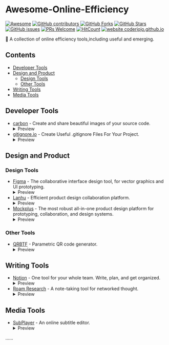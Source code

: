 # Awesome-Online-Efficiency
[![Awesome](https://awesome.re/badge.svg)](https://awesome.re) [![GitHub contributors](https://img.shields.io/github/contributors/Awesome-Online-Efficiency/Awesome-Online-Efficiency)](https://github.com/Awesome-Online-Efficiency/Awesome-Online-Efficiency/graphs/contributors) [![GitHub Forks](https://img.shields.io/github/forks/Awesome-Online-Efficiency/Awesome-Online-Efficiency)](https://github.com/Awesome-Online-Efficiency/Awesome-Online-Efficiency/network/members) [![GitHub Stars](https://img.shields.io/github/stars/Awesome-Online-Efficiency/Awesome-Online-Efficiency)](https://github.com/Awesome-Online-Efficiency/Awesome-Online-Efficiency/stargazers) [![GitHub issues](https://img.shields.io/github/issues/Awesome-Online-Efficiency/Awesome-Online-Efficiency)](https://github.com/Awesome-Online-Efficiency/Awesome-Online-Efficiency/issues) [![PRs Welcome](https://img.shields.io/badge/PRs-welcome-green)](https://github.com/Awesome-Online-Efficiency/Awesome-Online-Efficiency/pulls) [![HitCount](https://views.whatilearened.today/views/github/Awesome-Online-Efficiency/Awesome-Online-Efficiency.svg)](https://github.com/Awesome-Online-Efficiency) [![website coderjojo.github.io](https://img.shields.io/website-up-down-green-red/https/awesome-online-efficiency.github.io/Awesome-Online-Efficiency.svg)](https://awesome-online-efficiency.github.io/Awesome-Online-Efficiency/)

🧰 A collection of online efficiency tools,including useful and emerging.

## Contents

- [Developer Tools](#developer-tools)
- [Design and Product](#design-and-product)
    - [Design Tools](#design-tools)
    - [Other Tools](#other-tools)
- [Writing Tools](#writing-tools)
- [Media Tools](#media-tools)

## Developer Tools

* [carbon](https://carbon.now.sh/) - Create and share beautiful images of your source code.
    <details>
        <summary>Preview</summary>
        <img src="Previews/carbon.png">
    </details>
* [gitignore.io](https://www.toptal.com/developers/gitignore/) - Create Useful .gitignore Files For Your Project.
    <details>
        <summary>Preview</summary>
        <img src="Previews/gitignore.png">
    </details>

## Design and Product

### Design Tools
* [Figma](https://www.figma.com/) - The collaborative interface design tool, for vector graphics and UI prototyping.
    <details>
        <summary>Preview</summary>
        <img src="Previews/figma.png">
    </details>
* [Lanhu](https://lanhuapp.com/) - Efficient product design collaboration platform.
    <details>
        <summary>Preview</summary>
        <img src="Previews/lanhu.png">
    </details>
* [Mockplus](https://www.mockplus.com/) - The most robust all-in-one product design platform for prototyping, collaboration, and design systems.
    <details>
        <summary>Preview</summary>
        <img src="Previews/mockplus.png">
    </details>
    
### Other Tools
* [QRBTF](https://qrbtf.com/) - Parametric QR code generator.
    <details>
        <summary>Preview</summary>
        <img src="Previews/qrbtf.png">
    </details>

## Writing Tools
* [Notion](https://www.notion.so/) - One tool for your whole team. Write, plan, and get organized.
    <details>
        <summary>Preview</summary>
        <img src="Previews/notion.png">
    </details>
* [Roam Research](https://roamresearch.com/) - A note-taking tool
for networked thought.
    <details>
        <summary>Preview</summary>
        <img src="Previews/roamresearch.png">
    </details>

## Media Tools

* [SubPlayer](https://subplayer.js.org/) - An online subtitle editor.
    <details>
        <summary>Preview</summary>
        <img src="Previews/subplayer.png">
    </details>

......